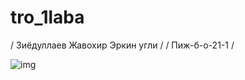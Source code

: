 # tro_1laba

/ Зиёдуллаев Жавохир Эркин угли /
/ Пиж-б-о-21-1 /
 
![img](https://damion.club/uploads/posts/2022-11/1668512549_damion-club-p-zabavnie-kotiki-pinterest-1.jpg)

